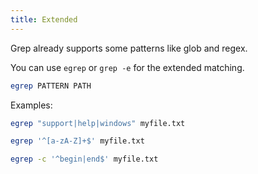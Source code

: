 ```yaml
---
title: Extended
---
```


Grep already supports some patterns like glob and regex.

You can use `egrep` or `grep -e` for the extended matching.

```sh
egrep PATTERN PATH
```

Examples:

```sh
egrep "support|help|windows" myfile.txt
```

```sh
egrep '^[a-zA-Z]+$' myfile.txt
```

```sh
egrep -c '^begin|end$' myfile.txt
```
